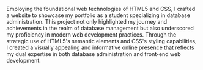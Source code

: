 Employing the foundational web technologies of HTML5 and CSS, I crafted a website to showcase my portfolio as a student specializing in database administration. This project not only highlighted my journey and achievements in the realm of database management but also underscored my proficiency in modern web development practices. Through the strategic use of HTML5's semantic elements and CSS's styling capabilities, I created a visually appealing and informative online presence that reflects my dual expertise in both database administration and front-end web development.
